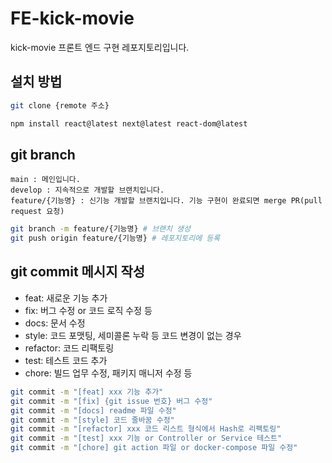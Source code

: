 # FE-kick-movie

kick-movie 프론트 엔드 구현 레포지토리입니다. 

## 설치 방법 

```bash
git clone {remote 주소}
```

```bash
npm install react@latest next@latest react-dom@latest
```

## git branch 

```text
main : 메인입니다. 
develop : 지속적으로 개발할 브랜치입니다. 
feature/{기능명} : 신기능 개발할 브랜치입니다. 기능 구현이 완료되면 merge PR(pull request 요청)
```

```bash
git branch -m feature/{기능명} # 브랜치 생성
git push origin feature/{기능명} # 레포지토리에 등록
```

## git commit 메시지 작성

- feat: 새로운 기능 추가
- fix: 버그 수정 or 코드 로직 수정 등
- docs: 문서 수정
- style: 코드 포맷팅, 세미콜론 누락 등 코드 변경이 없는 경우
- refactor: 코드 리팩토링
- test: 테스트 코드 추가
- chore: 빌드 업무 수정, 패키지 매니저 수정 등

```bash
git commit -m "[feat] xxx 기능 추가"
git commit -m "[fix] {git issue 번호} 버그 수정"
git commit -m "[docs] readme 파일 수정"
git commit -m "[style] 코드 줄바꿈 수정"
git commit -m "[refactor] xxx 코드 리스트 형식에서 Hash로 리펙토링"
git commit -m "[test] xxx 기능 or Controller or Service 테스트"
git commit -m "[chore] git action 파일 or docker-compose 파일 수정"
```
